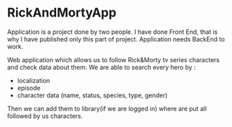 # RickAndMortyApp
Application is a project done by two people. I have done Front End, that is why I have published only this part of project. Application needs BackEnd to work.

Web application which allows us to follow Rick&Morty tv series characters and check data about them. 
We are able to search every hero by :
- localization
- episode
- character data (name, status, species, type, gender)

Then we can add them to library(if we are logged in) where are put all followed by us characters. 

